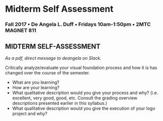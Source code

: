 # Midterm Self Assessment

### Fall 2017 • De Angela L. Duff • Fridays 10am-1:50pm • 2MTC MAGNET 811

## MIDTERM SELF-ASSESSMENT

_As a pdf, direct message to deangela on Slack._

Critically analyze/evaluate your visual foundation process and how it is has changed over the course of the semester.

* What are you learning? 
* How are your learning?
* What qualitative description would you give your process and why? \(i.e. excellent, very good, good, etc. Consult the grading overview descriptions presented earlier in this syllabus.\)
* What qualitative description would you give the execution of your logo project and why?

